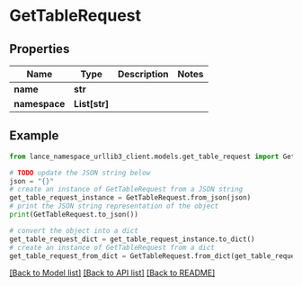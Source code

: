 # GetTableRequest


## Properties

Name | Type | Description | Notes
------------ | ------------- | ------------- | -------------
**name** | **str** |  | 
**namespace** | **List[str]** |  | 

## Example

```python
from lance_namespace_urllib3_client.models.get_table_request import GetTableRequest

# TODO update the JSON string below
json = "{}"
# create an instance of GetTableRequest from a JSON string
get_table_request_instance = GetTableRequest.from_json(json)
# print the JSON string representation of the object
print(GetTableRequest.to_json())

# convert the object into a dict
get_table_request_dict = get_table_request_instance.to_dict()
# create an instance of GetTableRequest from a dict
get_table_request_from_dict = GetTableRequest.from_dict(get_table_request_dict)
```
[[Back to Model list]](../README.md#documentation-for-models) [[Back to API list]](../README.md#documentation-for-api-endpoints) [[Back to README]](../README.md)


